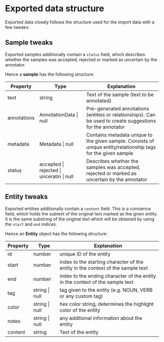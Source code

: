 # Exported data structure
Exported data closely follows the structure used for the import data with a few tweaks:

## Sample tweaks
Exported samples additionally contain a `status` field, which describes whether the samples was accepted, rejected or marked as uncertain by the annotator.

Hence a **sample** has the following structure:

| **Property** | **Type** | **Explanation** |
|---|---|---|
| text | string | Text of the sample (text to be annotated) |
| annotations | AnnotationData \| null | Pre-generated annotations (entities or relationships). Can be used to create suggestions for the annotator |
| metadata | Metadata \| null | Contains metadata unique to the given sample. Consists of unique entity/relationship tags for the given sample |
| status | accepted \| rejected \| unceratin \| null | Describes whether the samples was accepted, rejected or marked as uncertain by the annotator |

## Entity tweaks
Exported entities additionally contain a `content` field. This is a convience field, which holds the subtext of the original text marked as the given entity. It is the same substring of the original text which will be obtained by using the `start` and `end` indices. 

Hence an **Entity** object has the following structure:

| **Property** | **Type** | **Explanation** |
|---|---|---|
| id | number | unique ID of the entity |
| start | number | index to the starting character of the entity in the context of the sample text |
| end | number | index to the ending character of the entity in the context of the sample text |
| tag | string \| null | tag given to the entity (e.g. NOUN, VERB or any custom tag) |
| color | string \| null | hex color string, determines the highlight color of the entity |
| notes | string \| null | any additional information about the entity |
| content | string | Text of the entity |